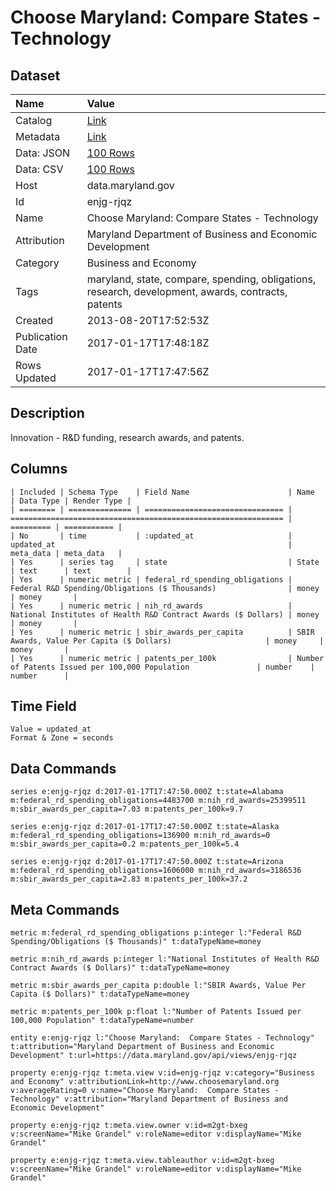 # Choose Maryland: Compare States - Technology

## Dataset

| Name | Value |
| :--- | :---- |
| Catalog | [Link](https://catalog.data.gov/dataset/choose-maryland-compare-states-technology) |
| Metadata | [Link](https://data.maryland.gov/api/views/enjg-rjqz) |
| Data: JSON | [100 Rows](https://data.maryland.gov/api/views/enjg-rjqz/rows.json?max_rows=100) |
| Data: CSV | [100 Rows](https://data.maryland.gov/api/views/enjg-rjqz/rows.csv?max_rows=100) |
| Host | data.maryland.gov |
| Id | enjg-rjqz |
| Name | Choose Maryland: Compare States - Technology |
| Attribution | Maryland Department of Business and Economic Development |
| Category | Business and Economy |
| Tags | maryland, state, compare, spending, obligations, research, development, awards, contracts, patents |
| Created | 2013-08-20T17:52:53Z |
| Publication Date | 2017-01-17T17:48:18Z |
| Rows Updated | 2017-01-17T17:47:56Z |

## Description

Innovation - R&D funding, research awards, and patents.

## Columns

```ls
| Included | Schema Type    | Field Name                      | Name                                                          | Data Type | Render Type |
| ======== | ============== | =============================== | ============================================================= | ========= | =========== |
| No       | time           | :updated_at                     | updated_at                                                    | meta_data | meta_data   |
| Yes      | series tag     | state                           | State                                                         | text      | text        |
| Yes      | numeric metric | federal_rd_spending_obligations | Federal R&D Spending/Obligations ($ Thousands)                | money     | money       |
| Yes      | numeric metric | nih_rd_awards                   | National Institutes of Health R&D Contract Awards ($ Dollars) | money     | money       |
| Yes      | numeric metric | sbir_awards_per_capita          | SBIR Awards, Value Per Capita ($ Dollars)                     | money     | money       |
| Yes      | numeric metric | patents_per_100k                | Number of Patents Issued per 100,000 Population               | number    | number      |
```

## Time Field

```ls
Value = updated_at
Format & Zone = seconds
```

## Data Commands

```ls
series e:enjg-rjqz d:2017-01-17T17:47:50.000Z t:state=Alabama m:federal_rd_spending_obligations=4483700 m:nih_rd_awards=25399511 m:sbir_awards_per_capita=7.03 m:patents_per_100k=9.7

series e:enjg-rjqz d:2017-01-17T17:47:50.000Z t:state=Alaska m:federal_rd_spending_obligations=136900 m:nih_rd_awards=0 m:sbir_awards_per_capita=0.2 m:patents_per_100k=5.4

series e:enjg-rjqz d:2017-01-17T17:47:50.000Z t:state=Arizona m:federal_rd_spending_obligations=1606000 m:nih_rd_awards=3186536 m:sbir_awards_per_capita=2.83 m:patents_per_100k=37.2
```

## Meta Commands

```ls
metric m:federal_rd_spending_obligations p:integer l:"Federal R&D Spending/Obligations ($ Thousands)" t:dataTypeName=money

metric m:nih_rd_awards p:integer l:"National Institutes of Health R&D Contract Awards ($ Dollars)" t:dataTypeName=money

metric m:sbir_awards_per_capita p:double l:"SBIR Awards, Value Per Capita ($ Dollars)" t:dataTypeName=money

metric m:patents_per_100k p:float l:"Number of Patents Issued per 100,000 Population" t:dataTypeName=number

entity e:enjg-rjqz l:"Choose Maryland:  Compare States - Technology" t:attribution="Maryland Department of Business and Economic Development" t:url=https://data.maryland.gov/api/views/enjg-rjqz

property e:enjg-rjqz t:meta.view v:id=enjg-rjqz v:category="Business and Economy" v:attributionLink=http://www.choosemaryland.org v:averageRating=0 v:name="Choose Maryland:  Compare States - Technology" v:attribution="Maryland Department of Business and Economic Development"

property e:enjg-rjqz t:meta.view.owner v:id=m2gt-bxeg v:screenName="Mike Grandel" v:roleName=editor v:displayName="Mike Grandel"

property e:enjg-rjqz t:meta.view.tableauthor v:id=m2gt-bxeg v:screenName="Mike Grandel" v:roleName=editor v:displayName="Mike Grandel"
```